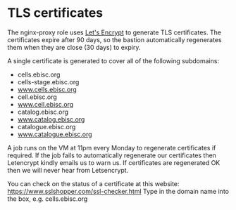 TLS certificates
================

The nginx-proxy role uses [Let's Encrypt](https://letsencrypt.org/) to generate TLS certificates.
The certificates expire after 90 days,
so the bastion automatically regenerates them when they are close (30 days) to expiry.

A single certificate is generated to cover all of the following subdomains:

* cells.ebisc.org
* cells-stage.ebisc.org
* www.cells.ebisc.org
* cell.ebisc.org
* www.cell.ebisc.org
* catalog.ebisc.org
* www.catalog.ebisc.org
* catalogue.ebisc.org
* www.catalogue.ebisc.org

A job runs on the VM at 11pm every Monday to regenerate certificates if required.  If the job fails to automatically regenerate our certificates then Letencrypt kindly emails us to warn us.  If certificates are regenerated OK then we will never hear from Letsencrypt.

You can check on the status of a certificate at this website: https://www.sslshopper.com/ssl-checker.html  Type in the domain name into the box, e.g. cells.ebisc.org
